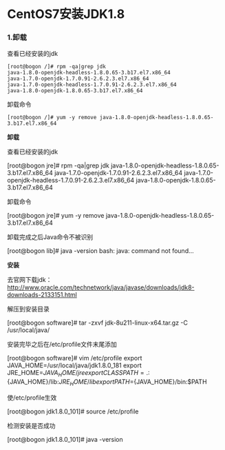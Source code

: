 # CentOS7安装JDK1.8

### 1.卸载

查看已经安装的jdk

```
[root@bogon /]# rpm -qa|grep jdk
java-1.8.0-openjdk-headless-1.8.0.65-3.b17.el7.x86_64
java-1.7.0-openjdk-1.7.0.91-2.6.2.3.el7.x86_64
java-1.7.0-openjdk-headless-1.7.0.91-2.6.2.3.el7.x86_64
java-1.8.0-openjdk-1.8.0.65-3.b17.el7.x86_64
```

卸载命令

```
[root@bogon /]# yum -y remove java-1.8.0-openjdk-headless-1.8.0.65-3.b17.el7.x86_64
```

**卸载**

查看已经安装的jdk

[root@bogon jre]# rpm -qa|grep jdk java-1.8.0-openjdk-headless-1.8.0.65-3.b17.el7.x86_64 java-1.7.0-openjdk-1.7.0.91-2.6.2.3.el7.x86_64 java-1.7.0-openjdk-headless-1.7.0.91-2.6.2.3.el7.x86_64 java-1.8.0-openjdk-1.8.0.65-3.b17.el7.x86_64

卸载命令

[root@bogon jre]# yum -y remove java-1.8.0-openjdk-headless-1.8.0.65-3.b17.el7.x86_64



卸载完成之后Java命令不被识别

[root@bogon lib]# java -version bash: java: command not found...



**安装**

去官网下载jdk：http://www.oracle.com/technetwork/java/javase/downloads/jdk8-downloads-2133151.html 

解压到安装目录

[root@bogon software]# tar -zxvf jdk-8u211-linux-x64.tar.gz -C /usr/local/java/



安装完毕之后在/etc/profile文件末尾添加

[root@bogon software]# vim /etc/profile export JAVA_HOME=/usr/local/java/jdk1.8.0_181 export JRE_HOME=${JAVA_HOME}/jre export CLASSPATH=.:${JAVA_HOME}/lib:${JRE_HOME}/lib export PATH=${JAVA_HOME}/bin:$PATH

使/etc/profile生效

[root@bogon jdk1.8.0_101]# source /etc/profile



检测安装是否成功

[root@bogon jdk1.8.0_101]# java -version